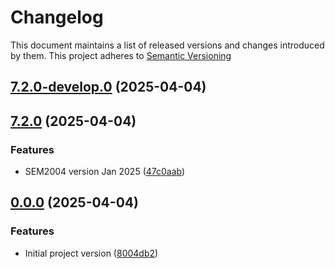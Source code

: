 # Changelog

This document maintains a list of released versions and changes introduced by them.
This project adheres to [Semantic Versioning](https://semver.org/spec/v2.0.0.html)

## [7.2.0-develop.0](https://dev.azure.com/titanium-sportservice/SPORT_SWM_SEM2004/_git/SPORT_SWM_SEM2004/compare/v7.2.0...v7.2.0-develop.0) (2025-04-04)

## [7.2.0](https://dev.azure.com/titanium-sportservice/SPORT_SWM_SEM2004/_git/SPORT_SWM_SEM2004/compare/v0.0.0...v7.2.0) (2025-04-04)


### Features

* SEM2004 version Jan 2025 ([47c0aab](https://dev.azure.com/titanium-sportservice/SPORT_SWM_SEM2004/_git/SPORT_SWM_SEM2004/commit/47c0aab45df89b8991994d23b33ea0e704567a28))

## [0.0.0](https://dev.azure.com/titanium-sportservice/SPORT_SWM_SEM2004/_git/SPORT_SWM_SEM2004/compare/8004db2bb7ef4412ffb89db3a165952b028a8bd0...v0.0.0) (2025-04-04)


### Features

* Initial project version ([8004db2](https://dev.azure.com/titanium-sportservice/SPORT_SWM_SEM2004/_git/SPORT_SWM_SEM2004/commit/8004db2bb7ef4412ffb89db3a165952b028a8bd0))
